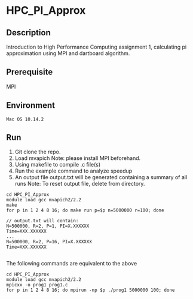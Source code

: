 # HPC_PI_Approx

## Description
Introduction to High Performance Computing assignment 1, calculating pi approximation using MPI and dartboard algorithm.

## Prerequisite
MPI 

## Environment
	Mac OS 10.14.2

## Run

1. Git clone the repo.
2. Load mvapich
Note: please install MPI beforehand.
3. Using makefile to compile .c file(s)
4. Run the example command to analyze speedup
5. An output file output.txt will be generated containing a summary of all runs
Note: To reset output file, delete from directory.

```
cd HPC_PI_Approx
module load gcc mvapich2/2.2
make
for p in 1 2 4 8 16; do make run p=$p n=5000000 r=100; done

// output.txt will contain:
N=500000, R=2, P=1, PI=X.XXXXXX
Time=XXX.XXXXXX
...
N=500000, R=2, P=16, PI=X.XXXXXX
Time=XXX.XXXXXX


```

The following commands are equivalent to the above
```
cd HPC_PI_Approx
module load gcc mvapich2/2.2
mpicxx -o prog1 prog1.c
for p in 1 2 4 8 16; do mpirun -np $p ./prog1 5000000 100; done
```
